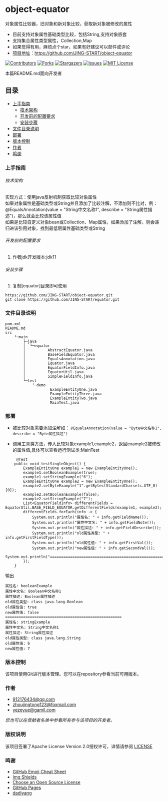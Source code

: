 # object-equator

对象属性比较器，旧对象和新对象比较，获取新对象被修改的属性

* 目前支持对象属性基础类型比较，包括String,支持对象嵌套
* 支持集合属性类型属性，Collection,Map
* 如果觉得有用，麻烦点个star，如果有好建议可以邮件或评论
* [ 项目地址](https://github.com/JING-START/object-equator)：<https://github.com/JING-START/object-equator>

<!-- PROJECT SHIELDS -->

[![Contributors][contributors-shield]][contributors-url]
[![Forks][forks-shield]][forks-url]
[![Stargazers][stars-shield]][stars-url]
[![Issues][issues-shield]][issues-url]
[![MIT License][license-shield]][license-url]

本篇README.md面向开发者

## 目录

- [上手指南](#上手指南)
    - [技术架构](#技术架构)
    - [开发前的配置要求](#开发前的配置要求)
    - [安装步骤](#安装步骤)
- [文件目录说明](#文件目录说明)
- [部署](#部署)
- [版本控制](#版本控制)
- [作者](#作者)
- [鸣谢](#鸣谢)

### 上手指南

###### 技术架构

实现方式：使用java反射机制获取比较对象属性  
如果对象属性是基础类型或String并且添加了比较注解，不添加则不比对，例：@EqualsAnnotation(value = "String中文名称1", describe = "String属性描述")，那么就会比较该属性值  
如果是比较自定义对象bean或Collection、Map属性，如果添加了注解，则会递归进该引用对象，找到最低层属性基础类型或String

###### 开发前的配置要求

1. 作者jdk开发版本:jdk11

###### 安装步骤

1. 复制[equator]目录即可使用

```
https://github.com/JING-START/object-equator.git
git clone https://github.com/JING-START/equator.git
```

### 文件目录说明

```
pom.xml
README.md
src
    └─main
        ├─java
        │  └─equator
        │          AbstractEquator.java
        │          BaseFieldEquator.java
        │          EqualsAnnotation.java
        │          Equator.java
        │          EquatorFieldInfo.java
        │          EquatorUtil.java
        │          SimpleFieldInfo.java
        └─test
            └─demo
                    ExampleEntityOne.java
                    ExampleEntityThree.java
                    ExampleEntityTwo.java
                    MainTest.java
```

### 部署

* 被比较对象需要添加注解如：
  ``@EqualsAnnotation(value = "Byte中文名称1", describe = "Byte属性描述")``

* 调用工具类方法，传入比较对象example1,example2，返回example2被修改的属性值,具体可以查看运行测试类:MainTest
```
     @Test
    public void testSingleObject() {
        ExampleEntityOne example1 = new ExampleEntityOne();
        example1.setBooleanExample(true);
        example1.setStringExample("6");
        ExampleEntityOne example2 = new ExampleEntityOne();
        example2.setByteExample("1".getBytes(StandardCharsets.UTF_8)[0]);
        example2.setBooleanExample(false);
        example2.setStringExample("7");
        List<EquatorFieldInfo> differentFields = EquatorUtil.BASE_FIELD_EQUATOR.getDifferentFields(example1, example2);
        differentFields.forEach(info -> {
            System.out.println("属性名: " + info.getFieldName());
            System.out.println("属性中文名: " + info.getFieldNote());
            System.out.println("属性描述: " + info.getFieldDescribe());
            System.out.println("old属性类型: " + info.getFirstFieldType());
            System.out.println("old属性值: " + info.getFirstVal());
            System.out.println("new属性值: " + info.getSecondVal());
            System.out.println("====================================================");
        });
    }
```
输出
```
属性名: booleanExample
属性中文名: Boolean中文名称1
属性描述: Boolean属性描述
old属性类型: class java.lang.Boolean
old属性值: true
new属性值: false
====================================================
属性名: stringExample
属性中文名: String中文名称1
属性描述: String属性描述
old属性类型: class java.lang.String
old属性值: 6
new属性值: 7
```

### 版本控制

该项目使用Git进行版本管理。您可以在repository参看当前可用版本。

### 作者

* 912176434@qq.com
* zhoujingtong123@foxmail.com
* yezeyue@gamil.com

*您也可以在贡献者名单中参看所有参与该项目的开发者。*

### 版权说明

该项目签署了Apache License Version
2.0授权许可，详情请参阅 [LICENSE](https://github.com/JING-START/equator/blob/main/LICENSE)

### 鸣谢

- [GitHub Emoji Cheat Sheet](https://www.webpagefx.com/tools/emoji-cheat-sheet)
- [Img Shields](https://shields.io)
- [Choose an Open Source License](https://choosealicense.com)
- [GitHub Pages](https://pages.github.com)
- [dadiyang](https://github.com/dadiyang/equator)

<!-- links -->

[your-project-path]:https://github.com/JING-START/equator

[contributors-shield]: https://img.shields.io/github/contributors/JING-START/equator?style=flat-square

[contributors-url]: https://github.com/JING-START/equator/pulse

[forks-shield]: https://img.shields.io/github/forks/JING-START/equator?style=flat-square

[forks-url]: https://github.com/JING-START/equator/forks

[stars-shield]: https://img.shields.io/github/stars/JING-START/equator?style=flat-square

[stars-url]: https://github.com/JING-START/equator/stargazers

[issues-shield]: https://img.shields.io/github/issues/JING-START/equator?style=flat-square

[issues-url]: https://github.com/JING-START/equator/issues

[license-shield]: https://img.shields.io/github/license/JING-START/equator?style=flat-square

[license-url]: https://github.com/JING-START/equator/blob/main/LICENSE





